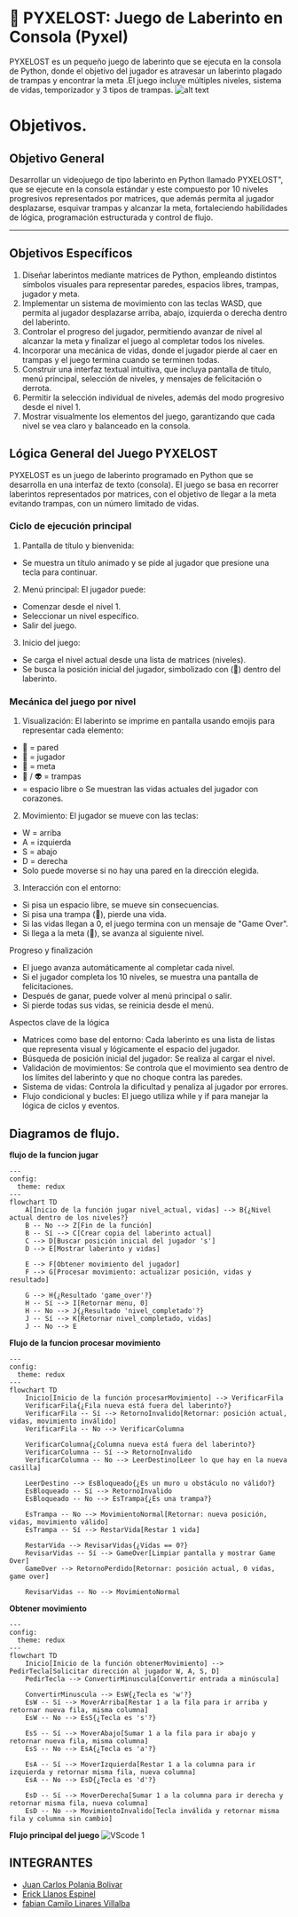 # 🧩 PYXELOST: Juego de Laberinto en Consola (Pyxel)

 PYXELOST es un pequeño juego de laberinto que se ejecuta en la consola de Python, donde el objetivo del jugador es atravesar un laberinto plagado de trampas y encontrar la meta .El juego incluye múltiples niveles, sistema de vidas, temporizador y 3 tipos de trampas.
 ![alt text](image.png)

#  Objetivos.

## Objetivo General
Desarrollar un videojuego de tipo laberinto en Python llamado PYXELOST", que se ejecute en la consola estándar y este compuesto por 10 niveles progresivos representados por matrices, que además permita al jugador desplazarse, esquivar trampas y alcanzar la meta, fortaleciendo habilidades de lógica, programación estructurada y control de flujo.
________________________________________
## Objetivos Específicos
1.	Diseñar laberintos mediante matrices de Python, empleando distintos símbolos visuales para representar paredes, espacios libres, trampas, jugador y meta.
2.	Implementar un sistema de movimiento con las teclas WASD, que permita al jugador desplazarse arriba, abajo, izquierda o derecha dentro del laberinto.
3.	Controlar el progreso del jugador, permitiendo avanzar de nivel al alcanzar la meta y finalizar el juego al completar todos los niveles.
4.	Incorporar una mecánica de vidas, donde el jugador pierde al caer en trampas y el juego termina cuando se terminen todas.
5.	Construir una interfaz textual intuitiva, que incluya pantalla de título, menú principal, selección de niveles, y mensajes de felicitación o derrota.
6.	Permitir la selección individual de niveles, además del modo progresivo desde el nivel 1.
7.	Mostrar visualmente los elementos del juego, garantizando que cada nivel se vea claro y balanceado en la consola.


## Lógica General del Juego PYXELOST

PYXELOST es un juego de laberinto programado en Python que se desarrolla en una interfaz de texto (consola). El juego se basa en recorrer laberintos representados por matrices, con el objetivo de llegar a la meta evitando trampas, con un número limitado de vidas.

### Ciclo de ejecución principal
1. Pantalla de título y bienvenida:
*  Se muestra un título animado y se pide al jugador que presione una tecla para continuar.
2.	Menú principal:
	El jugador puede:
*	Comenzar desde el nivel 1.
*	Seleccionar un nivel específico.
*	Salir del juego.
3.	Inicio del juego:
*	Se carga el nivel actual desde una lista de matrices (niveles).
*	Se busca la posición inicial del jugador, simbolizado con (🤖) dentro del laberinto.

### Mecánica del juego por nivel
1.	Visualización:
El laberinto se imprime en pantalla usando emojis para representar cada elemento:
*	🔲 = pared
*	🤖 = jugador
*	🏁 = meta
*	👺 / 👽 = trampas
*	= espacio libre
o	Se muestran las vidas actuales del jugador con corazones.
2.	Movimiento:
El jugador se mueve con las teclas:
*	W = arriba
*	A = izquierda
*	S = abajo
*	D = derecha
*	Solo puede moverse si no hay una pared en la dirección elegida.
3.	Interacción con el entorno:
*	Si pisa un espacio libre, se mueve sin consecuencias.
*	Si pisa una trampa (👺), pierde una vida.
*	Si las vidas llegan a 0, el juego termina con un mensaje de "Game Over".
*	Si llega a la meta (🏁), se avanza al siguiente nivel.

 Progreso y finalización
*	El juego avanza automáticamente al completar cada nivel.
*	Si el jugador completa los 10 niveles, se muestra una pantalla de felicitaciones.
*	Después de ganar, puede volver al menú principal o salir.
*	Si pierde todas sus vidas, se reinicia desde el menú.

Aspectos clave de la lógica
* 	Matrices como base del entorno: Cada laberinto es una lista de listas que representa visual y lógicamente el espacio del jugador.
*	Búsqueda de posición inicial del jugador: Se realiza al cargar el nivel.
*	Validación de movimientos: Se controla que el movimiento sea dentro de los límites del laberinto y que no choque contra las paredes.
*	Sistema de vidas: Controla la dificultad y penaliza al jugador por errores.
*	Flujo condicional y bucles: El juego utiliza while y if para manejar la lógica de ciclos y eventos.


## Diagramos de flujo.
**flujo de la funcion jugar**
``` mermaid
---
config:
  theme: redux
---
flowchart TD
    A[Inicio de la función jugar nivel_actual, vidas] --> B{¿Nivel actual dentro de los niveles?}
    B -- No --> Z[Fin de la función]
    B -- Sí --> C[Crear copia del laberinto actual]
    C --> D[Buscar posición inicial del jugador 's']
    D --> E[Mostrar laberinto y vidas]

    E --> F[Obtener movimiento del jugador]
    F --> G[Procesar movimiento: actualizar posición, vidas y resultado]

    G --> H{¿Resultado 'game_over'?}
    H -- Sí --> I[Retornar menu, 0]
    H -- No --> J{¿Resultado 'nivel_completado'?}
    J -- Sí --> K[Retornar nivel_completado, vidas]
    J -- No --> E
```
**Flujo de la funcion procesar movimiento**

``` mermaid
---
config:
  theme: redux
---
flowchart TD
    Inicio[Inicio de la función procesarMovimiento] --> VerificarFila
    VerificarFila{¿Fila nueva está fuera del laberinto?}
    VerificarFila -- Sí --> RetornoInvalido[Retornar: posición actual, vidas, movimiento inválido]
    VerificarFila -- No --> VerificarColumna

    VerificarColumna{¿Columna nueva está fuera del laberinto?}
    VerificarColumna -- Sí --> RetornoInvalido
    VerificarColumna -- No --> LeerDestino[Leer lo que hay en la nueva casilla]

    LeerDestino --> EsBloqueado{¿Es un muro u obstáculo no válido?}
    EsBloqueado -- Sí --> RetornoInvalido
    EsBloqueado -- No --> EsTrampa{¿Es una trampa?}

    EsTrampa -- No --> MovimientoNormal[Retornar: nueva posición, vidas, movimiento válido]
    EsTrampa -- Sí --> RestarVida[Restar 1 vida]

    RestarVida --> RevisarVidas{¿Vidas == 0?}
    RevisarVidas -- Sí --> GameOver[Limpiar pantalla y mostrar Game Over]
    GameOver --> RetornoPerdido[Retornar: posición actual, 0 vidas, game over]

    RevisarVidas -- No --> MovimientoNormal
```

**Obtener movimiento**

``` mermaid
---
config:
  theme: redux
---
flowchart TD
    Inicio[Inicio de la función obtenerMovimiento] --> PedirTecla[Solicitar dirección al jugador W, A, S, D] 
    PedirTecla --> ConvertirMinuscula[Convertir entrada a minúscula]
    
    ConvertirMinuscula --> EsW{¿Tecla es 'w'?}
    EsW -- Sí --> MoverArriba[Restar 1 a la fila para ir arriba y retornar nueva fila, misma columna]
    EsW -- No --> EsS{¿Tecla es 's'?}
    
    EsS -- Sí --> MoverAbajo[Sumar 1 a la fila para ir abajo y retornar nueva fila, misma columna]
    EsS -- No --> EsA{¿Tecla es 'a'?}
    
    EsA -- Sí --> MoverIzquierda[Restar 1 a la columna para ir izquierda y retornar misma fila, nueva columna]
    EsA -- No --> EsD{¿Tecla es 'd'?}
    
    EsD -- Sí --> MoverDerecha[Sumar 1 a la columna para ir derecha y retornar misma fila, nueva columna]
    EsD -- No --> MovimientoInvalido[Tecla inválida y retornar misma fila y columna sin cambio]
```

**Flujo principal del juego**
![VScode 1](diag)

## INTEGRANTES
- [Juan Carlos Polania Bolivar](https://github.com/Ciyuang)
- [Erick Llanos Espinel](https://github.com/erickllanos120)
- [fabian Camilo Linares Villalba](https://github.com/campersi93)
